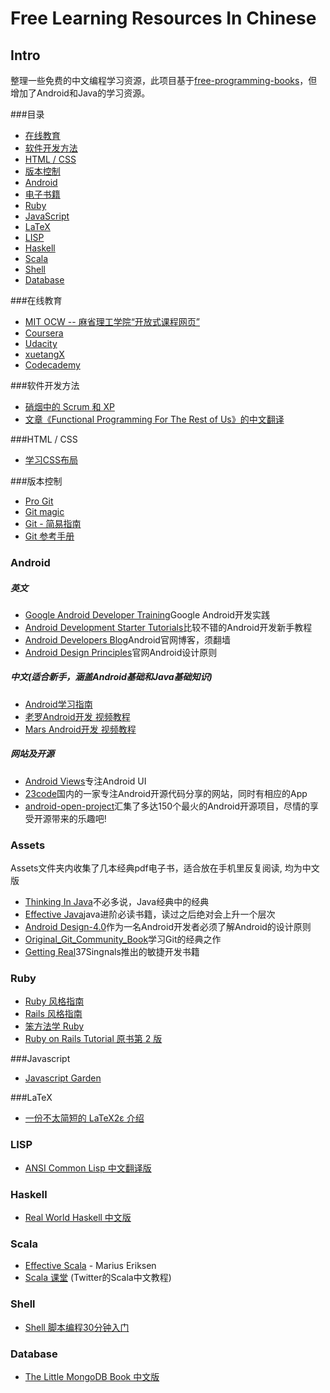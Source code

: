 Free Learning Resources In Chinese
===

Intro
---

整理一些免费的中文编程学习资源，此项目基于[free-programming-books](https://github.com/vhf/free-programming-books)，但增加了Android和Java的学习资源。

###目录
* [在线教育](#在线教育)
* [软件开发方法](#软件开发方法)
* [HTML / CSS](#html--css)
* [版本控制](#版本控制)
* [Android](#Android)
* [电子书籍](#Assets)
* [Ruby](#ruby)
* [JavaScript](#javascript)
* [LaTeX](#latex)
* [LISP](#lisp)
* [Haskell](#haskell)
* [Scala](#scala)
* [Shell](#shell)
* [Database](#database)   

###在线教育
* [MIT OCW -- 麻省理工学院“开放式课程网页”](http://ocw.mit.edu/courses/translated-courses/simplified-chinese/)
* [Coursera](https://www.coursera.org/courses?orderby=upcoming&lngs=zh)
* [Udacity](https://www.udacity.com/)
* [xuetangX](https://www.xuetangx.com/)
* [Codecademy](http://www.codecademy.com/?locale_code=zh)

###软件开发方法
* [硝烟中的 Scrum 和 XP](http://www.infoq.com/cn/minibooks/scrum-xp-from-the-trenches)
* [文章《Functional Programming For The Rest of Us》的中文翻译](https://github.com/justinyhuang/Functional-Programming-For-The-Rest-of-Us-Cn)

###HTML / CSS
* [学习CSS布局](http://zh.learnlayout.com/)

###版本控制
* [Pro Git](http://git-scm.com/book/zh)
* [Git magic](http://www-cs-students.stanford.edu/~blynn/gitmagic/intl/zh_cn/)
* [Git - 简易指南](http://rogerdudler.github.io/git-guide/index.zh.html)
* [Git 参考手册](http://gitref.justjavac.com/)

### Android
##### 英文
* [Google Android Developer Training](http://developer.android.com/training/index.html)Google Android开发实践
* [Android Development Starter Tutorials](http://www.vogella.com/tutorials/android.html)比较不错的Android开发新手教程
* [Android Developers Blog](http://android-developers.blogspot.jp/)Android官网博客，须翻墙
* [Android Design Principles](http://developer.android.com/design/get-started/principles.html)官网Android设计原则

##### 中文(适合新手，涵盖Android基础和Java基础知识)
* [Android学习指南](http://android.yaohuiji.com/about)
* [老罗Android开发 视频教程](http://luo.apkbus.com/)
* [Mars Android开发 视频教程](http://mars.apkbus.com/)

##### 网站及开源
* [Android Views](http://www.androidviews.net/)专注Android UI
* [23code](http://www.23code.com/)国内的一家专注Android开源代码分享的网站，同时有相应的App
* [android-open-project](https://github.com/Trinea/android-open-project)汇集了多达150个最火的Android开源项目，尽情的享受开源带来的乐趣吧!

### Assets
Assets文件夹内收集了几本经典pdf电子书，适合放在手机里反复阅读, 均为中文版

* [Thinking In Java]()不必多说，Java经典中的经典
* [Effective Java]()java进阶必读书籍，读过之后绝对会上升一个层次
* [Android Design-4.0]()作为一名Android开发者必须了解Android的设计原则
* [Original_Git_Community_Book]()学习Git的经典之作
* [Getting Real]()37Singnals推出的敏捷开发书籍

### Ruby
* [Ruby 风格指南](https://github.com/JuanitoFatas/ruby-style-guide/blob/master/README-zhCN.md)
* [Rails 风格指南](https://github.com/JuanitoFatas/rails-style-guide/blob/master/README-zhCN.md)
* [笨方法学 Ruby](http://lrthw.github.io/)
* [Ruby on Rails Tutorial 原书第 2 版](http://railstutorial-china.org/)

###Javascript
* [Javascript Garden](http://bonsaiden.github.io/JavaScript-Garden/zh/)

###LaTeX
* [一份不太简短的 LaTeX2ε 介绍](http://ctan.org/pkg/lshort-zh-cn)

### LISP
* [ANSI Common Lisp 中文翻译版](http://acl.readthedocs.org/en/latest/)

### Haskell
* [Real World Haskell 中文版](http://rwh.readthedocs.org/en/latest/)

### Scala
* [Effective Scala](http://twitter.github.io/effectivescala/index-cn.html) - Marius Eriksen
* [Scala 课堂](http://twitter.github.io/scala_school/zh_cn/index.html) (Twitter的Scala中文教程)

### Shell
* [Shell 脚本编程30分钟入门](https://github.com/qinjx/30min_guides/blob/master/shell.md)

### Database
* [The Little MongoDB Book 中文版](https://github.com/justinyhuang/the-little-mongodb-book-cn)
